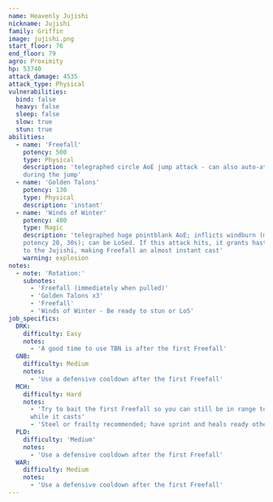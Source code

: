 ```yaml
---
name: Heavenly Jujishi
nickname: Jujishi
family: Griffin
image: jujishi.png
start_floor: 76
end_floor: 79
agro: Proximity
hp: 53740
attack_damage: 4535
attack_type: Physical
vulnerabilities:
  bind: false
  heavy: false
  sleep: false
  slow: true
  stun: true
abilities:
  - name: 'Freefall'
    potency: 500
    type: Physical
    description: 'telegraphed circle AoE jump attack - can also auto-attack
    during the jump'
  - name: 'Golden Talons'
    potency: 130
    type: Physical
    description: 'instant'
  - name: 'Winds of Winter'
    potency: 400
    type: Magic
    description: 'telegraphed huge pointblank AoE; inflicts windburn (magic DoT
    potency 20, 30s); can be LoSed. If this attack hits, it grants haste (25s)
    to the Jujishi, making Freefall an almost instant cast'
    warning: explosion
notes:
  - note: 'Rotation:'
    subnotes:
      - 'Freefall (immediately when pulled)'
      - 'Golden Talons x3'
      - 'Freefall'
      - 'Winds of Winter - Be ready to stun or LoS'
job_specifics:
  DRK:
    difficulty: Easy
    notes:
      - 'A good time to use TBN is after the first Freefall'
  GNB:
    difficulty: Medium
    notes:
      - 'Use a defensive cooldown after the first Freefall'
  MCH:
    difficulty: Hard
    notes:
      - 'Try to bait the first Freefall so you can still be in range to DPS
      while it casts'
      - 'Steel or frailty recommended; have sprint and heals ready otherwise'
  PLD:
    difficulty: 'Medium'
    notes:
      - 'Use a defensive cooldown after the first Freefall'
  WAR:
    difficulty: Medium
    notes:
      - 'Use a defensive cooldown after the first Freefall'
---
```

